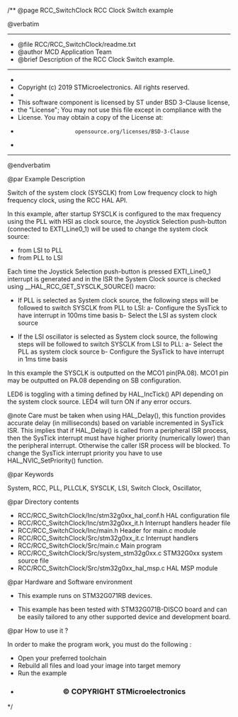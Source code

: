 /**
  @page RCC_SwitchClock RCC Clock Switch example

  @verbatim
  ******************************************************************************
  * @file    RCC/RCC_SwitchClock/readme.txt
  * @author  MCD Application Team
  * @brief   Description of the RCC Clock Switch example.
  ******************************************************************************
  *
  * Copyright (c) 2019 STMicroelectronics. All rights reserved.
  *
  * This software component is licensed by ST under BSD 3-Clause license,
  * the "License"; You may not use this file except in compliance with the
  * License. You may obtain a copy of the License at:
  *                       opensource.org/licenses/BSD-3-Clause
  *
  ******************************************************************************
  @endverbatim

@par Example Description

Switch of the system clock (SYSCLK) from Low frequency clock to high frequency clock, using the RCC HAL API.

In this example, after startup SYSCLK is configured to the max frequency using the PLL with
HSI as clock source, the Joystick Selection push-button (connected to EXTI_Line0_1) will be
used to change the system clock source:
- from LSI to PLL
- from PLL to LSI

Each time the Joystick Selection push-button is pressed EXTI_Line0_1 interrupt is generated and in the ISR
the System Clock source is checked using __HAL_RCC_GET_SYSCLK_SOURCE() macro:

- If PLL is selected as System clock source, the following steps will be followed to switch
   SYSCLK from PLL to LSI:
     a- Configure the SysTick to have interrupt in 100ms time basis
     b- Select the LSI as system clock source

- If the LSI oscillator is selected as System clock source, the following steps will be followed to switch
   SYSCLK from LSI to PLL:
     a- Select the PLL as system clock source
     b- Configure the SysTick to have interrupt in 1ms time basis

In this example the SYSCLK is outputted on the MCO1 pin(PA.08).
MCO1 pin may be outputted on PA.08 depending on SB configuration.

LED6 is toggling with a timing defined by HAL_IncTick() API depending on the system clock source.
LED4 will turn ON if any error occurs.

@note Care must be taken when using HAL_Delay(), this function provides accurate delay (in milliseconds)
      based on variable incremented in SysTick ISR. This implies that if HAL_Delay() is called from
      a peripheral ISR process, then the SysTick interrupt must have higher priority (numerically lower)
      than the peripheral interrupt. Otherwise the caller ISR process will be blocked.
      To change the SysTick interrupt priority you have to use HAL_NVIC_SetPriority() function.
      
@par Keywords

System, RCC, PLL, PLLCLK, SYSCLK, LSI, Switch Clock, Oscillator,

@par Directory contents

  - RCC/RCC_SwitchClock/Inc/stm32g0xx_hal_conf.h        HAL configuration file
  - RCC/RCC_SwitchClock/Inc/stm32g0xx_it.h              Interrupt handlers header file
  - RCC/RCC_SwitchClock/Inc/main.h                      Header for main.c module
  - RCC/RCC_SwitchClock/Src/stm32g0xx_it.c              Interrupt handlers
  - RCC/RCC_SwitchClock/Src/main.c                      Main program
  - RCC/RCC_SwitchClock/Src/system_stm32g0xx.c          STM32G0xx system source file
  - RCC/RCC_SwitchClock/Src/stm32g0xx_hal_msp.c   HAL MSP module

@par Hardware and Software environment

  - This example runs on STM32G071RB devices.

  - This example has been tested with STM32G071B-DISCO board and can be easily tailored to any other supported device
    and development board.


@par How to use it ?

In order to make the program work, you must do the following :
 - Open your preferred toolchain
 - Rebuild all files and load your image into target memory
 - Run the example

 * <h3><center>&copy; COPYRIGHT STMicroelectronics</center></h3>
 */
